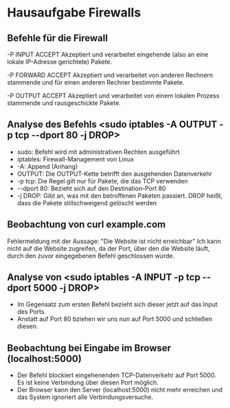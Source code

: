 # Hausaufgabe Firewalls
## Befehle für die Firewall

-P INPUT ACCEPT
Akzeptiert und verarbeitet eingehende (also an eine lokale IP-Adresse gerichtete) Pakete.

-P FORWARD ACCEPT
Akzeptiert und verarbeitet von anderen Rechnern stammende und für einen anderen Rechner bestimmte Pakete.

-P OUTPUT ACCEPT
Akzeptiert und verarbeitet von einem lokalen Prozess stammende und rausgeschickte Pakete.

## Analyse des Befehls <sudo iptables -A OUTPUT -p tcp --dport 80 -j DROP>
- sudo: Befehl wird mit administrativen Rechten ausgeführt
- iptables: Firewall-Management von Linux
- -A: Append (Anhang)
- OUTPUT: Die OUTPUT-Kette betrifft den ausgehenden Datenverkehr
- -p tcp: Die Regel gilt nur für Pakete, die das TCP verwenden
- --dport 80: Bezieht sich auf den Destination-Port 80
- -j DROP: Gibt an, was mit den betroffenen Paketen passiert. DROP heißt, dass die Pakete stillschweigend gelöscht werden


## Beobachtung von curl example.com
Fehlermeldung mit der Aussage: "Die Website ist nicht erreichbar"
Ich kann nicht auf die Website zugreifen, da der Port, über den die Website läuft, durch den zuvor eingegebenen Befehl geschlossen wurde.

## Analyse von <sudo iptables -A INPUT -p tcp --dport 5000 -j DROP>
- Im Gegensatz zum ersten Befehl bezieht sich dieser jetzt auf das Input des Ports. 
- Anstatt auf Port 80 bziehen wir uns nun auf Port 5000 und schließen diesen.

## Beobachtung bei Eingabe im Browser (localhost:5000)
- Der Befehl blockiert eingehenenden TCP-Datenverkehr auf Port 5000. Es ist keine Verbindung über diesen Port möglich.
- Der Browser kann den Server (localhost:5000) nicht mehr erreichen und das System ignoriert alle Verbindungsversuche.